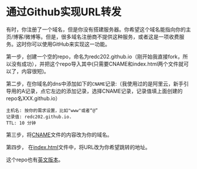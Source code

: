 # 通过Github实现URL转发
有时，你注册了一个域名，但是你没有搭建服务器。你希望这个域名能指向你的主页/博客/微博等。但是，很多域名注册商不提供这种服务，或者这是一项收费服务。这时你可以使用GitHub来实现这一功能。

第一步，创建一个空的repo，命名为redc202.github.io（刚开始我直接fork，所以没有成功），并把这个repo导入其中(只需要CNAME和index.html两个文件就可以了，内容很短)。

第二步，在你域名的dns中添加如下的`CNAME`记录:（我使用过的是阿里云，新手引导用的A记录，点它左边的添加记录，选择CNAME记录，记录值填上面创建的repo名XXX.github.io）
```
主机名: 按你的需求设置，比如"www"或者“@”
记录值: redc202.github.io.
TTL: 10 分钟
```

第三步，将[CNAME](./CNAME)文件的内容改为你的域名。

第四步， 在[index.html](./index.html)文件中，将URL改为你希望跳转的地址。

这个repo也有[英文版本](https://github.com/y2l/URL-Redirect/)。

